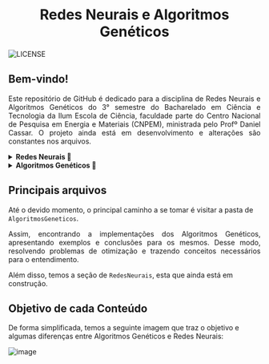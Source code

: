 <h1 align="center"> Redes Neurais e Algoritmos Genéticos </h1>

![LICENSE](https://img.shields.io/badge/LICENSE-GNU%20General%20Public%20License%20v3.0-blue)

## Bem-vindo!

<p align="justify"> Este repositório de GitHub é dedicado para a disciplina de Redes Neurais e Algoritmos Genéticos do 3° semestre do Bacharelado em Ciência e Tecnologia da Ilum Escola de Ciência, faculdade parte do Centro Nacional de Pesquisa em Energia e Materiais (CNPEM), ministrada pelo Profº Daniel Cassar. O projeto ainda está em desenvolvimento e alterações são constantes nos arquivos.  </p>

<details>
    
__<summary>Redes Neurais :brain:</summary>__
    
São estruturas inspiradas no cérebro humano, imitando a maneira como os neurônios biológicos sinalizam uns aos outros. As redes neurais são compostas por camadas de nós, contendo uma camada de entrada, uma ou mais camadas ocultas e uma camada de saída. Cada nó, ou neurônio artificial, se conecta a outro e tem um peso e limite associados. Se a saída de qualquer nó individual estiver acima do valor limite especificado, esse nó é ativado, enviando dados para a próxima camada da rede. Caso contrário, nenhum dado é repassado para a próxima camada da rede. As redes neurais dependem de dados de treinamento para aprender e melhorar sua precisão ao longo do tempo. No entanto, uma vez que esses algoritmos de aprendizado são ajustados para precisão, eles são ferramentas poderosas em ciência da computação e inteligência artificial, permitindo classificar e agrupar dados em alta velocidade.
</details>

<details>

__<summary>Algoritmos Genéticos :dna:</summary>__
    
Os algoritmos genéticos são uma família de algoritmos de busca inspirados nos princípios da evolução da natureza. Ao simular o processo de seleção natural e reprodução, eles são capazes de gerar soluções de alta qualidade para diversos problemas relacionados à busca, otimização e aprendizado. A sua analogia com a evolução natural permite que os algoritmos genéticos superem os desafios encontrados pelos algoritmos de busca e otimização convencionais, principalmente em problemas com uma grande quantidade de parâmetros e representações matemáticas complexas.
</details>

## Principais arquivos

Até o devido momento, o principal caminho a se tomar é visitar a pasta de `AlgoritmosGeneticos`.

<p align="justify"> Assim, encontrando a implementações dos Algoritmos Genéticos, apresentando exemplos e conclusões para os mesmos. Desse modo, resolvendo problemas de otimização e trazendo conceitos necessários para o entendimento. </p>

Além disso, temos a seção de `RedesNeurais`, esta que ainda está em construção. 

## Objetivo de cada Conteúdo

De forma simplificada, temos a seguinte imagem que traz o objetivo e algumas diferenças entre Algoritmos Genéticos e Redes Neurais:


![image](https://user-images.githubusercontent.com/106711102/235772974-f345ca8a-8abd-4a8a-8303-006fe4192953.png)


